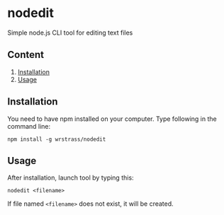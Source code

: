 # nodedit
Simple node.js CLI tool for editing text files

## Content
1. [Installation](#installation)
2. [Usage](#usage)

## Installation
You need to have npm installed on your computer. Type following in the command line:
```
npm install -g wrstrass/nodedit
```

## Usage
After installation, launch tool by typing this:
```
nodedit <filename>
```
If file named `<filename>` does not exist, it will be created.